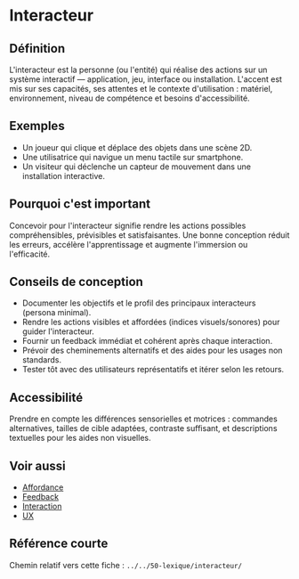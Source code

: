 # Interacteur

## Définition

L'interacteur est la personne (ou l'entité) qui réalise des actions sur un système interactif — application, jeu, interface ou installation. L'accent est mis sur ses capacités, ses attentes et le contexte d'utilisation : matériel, environnement, niveau de compétence et besoins d'accessibilité.

## Exemples

- Un joueur qui clique et déplace des objets dans une scène 2D.
- Une utilisatrice qui navigue un menu tactile sur smartphone.
- Un visiteur qui déclenche un capteur de mouvement dans une installation interactive.

## Pourquoi c'est important

Concevoir pour l'interacteur signifie rendre les actions possibles compréhensibles, prévisibles et satisfaisantes. Une bonne conception réduit les erreurs, accélère l'apprentissage et augmente l'immersion ou l'efficacité.

## Conseils de conception

- Documenter les objectifs et le profil des principaux interacteurs (persona minimal).
- Rendre les actions visibles et affordées (indices visuels/sonores) pour guider l'interacteur.
- Fournir un feedback immédiat et cohérent après chaque interaction.
- Prévoir des cheminements alternatifs et des aides pour les usages non standards.
- Tester tôt avec des utilisateurs représentatifs et itérer selon les retours.

## Accessibilité

Prendre en compte les différences sensorielles et motrices : commandes alternatives, tailles de cible adaptées, contraste suffisant, et descriptions textuelles pour les aides non visuelles.

## Voir aussi

- [Affordance](../affordance/)
- [Feedback](../feedback/)
- [Interaction](../README.md#interaction)
- [UX](../ux/)

## Référence courte

Chemin relatif vers cette fiche : `../../50-lexique/interacteur/`
